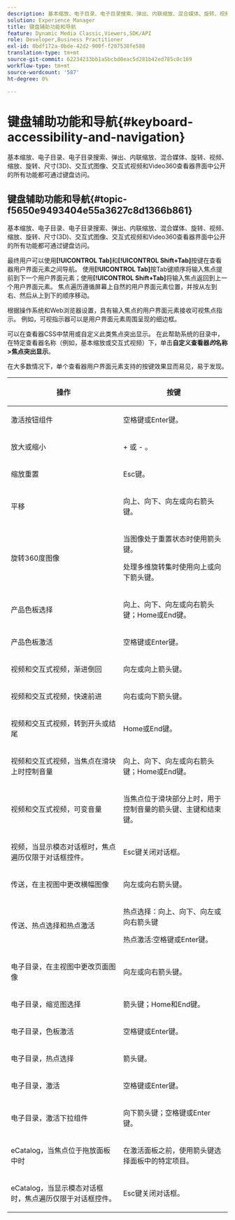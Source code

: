 ```yaml
---
description: 基本缩放、电子目录、电子目录搜索、弹出、内联缩放、混合媒体、旋转、视频、缩放、尺寸(3D)、传送、交互式图像、交互式视频和Video360查看器界面中公开的所有功能均可通过键盘访问。
solution: Experience Manager
title: 键盘辅助功能和导航
feature: Dynamic Media Classic,Viewers,SDK/API
role: Developer,Business Practitioner
exl-id: 0bdf172a-0bde-42d2-900f-f207538fe588
translation-type: tm+mt
source-git-commit: 62234233bb1a5bcbd0eac5d281b42ed785c0c169
workflow-type: tm+mt
source-wordcount: '587'
ht-degree: 0%

---
```


# 键盘辅助功能和导航{#keyboard-accessibility-and-navigation}

基本缩放、电子目录、电子目录搜索、弹出、内联缩放、混合媒体、旋转、视频、缩放、旋转、尺寸(3D)、交互式图像、交互式视频和Video360查看器界面中公开的所有功能都可通过键盘访问。

<!-- Updated June 1, 2020 from https://wiki.corp.adobe.com/pages/viewpage.action?spaceKey=scene7qa&title=s7Viewers%2C+S7SDK%2C+S7OnDemand+Release+Notes - Contact is Sasha -->

## 键盘辅助功能和导航{#topic-f5650e9493404e55a3627c8d1366b861}

基本缩放、电子目录、电子目录搜索、弹出、内联缩放、混合媒体、旋转、视频、缩放、旋转、尺寸(3D)、交互式图像、交互式视频和Video360查看器界面中公开的所有功能都可通过键盘访问。

最终用户可以使用&#x200B;**[!UICONTROL Tab]**&#x200B;和&#x200B;**[!UICONTROL Shift+Tab]**&#x200B;按键在查看器用户界面元素之间导航。 使用&#x200B;**[!UICONTROL Tab]**&#x200B;按Tab键顺序将输入焦点提前到下一个用户界面元素；使用&#x200B;**[!UICONTROL Shift+Tab]**&#x200B;将输入焦点返回到上一个用户界面元素。 焦点遍历遵循屏幕上自然的用户界面元素位置，并按从左到右、然后从上到下的顺序移动。

根据操作系统和Web浏览器设置，具有输入焦点的用户界面元素接收可视焦点指示。 例如，可视指示器可以是用户界面元素周围呈现的细边框。

可以在查看器CSS中禁用或自定义此类焦点突出显示。 在此帮助系统的目录中，在特定查看器名称（例如，基本缩放或交互式视频）下，单击&#x200B;**自定义查看器&#x200B;***的*名称>**&#x200B;焦点突出显示&#x200B;**。

在大多数情况下，单个查看器用户界面元素支持的按键效果显而易见，易于发现。

<table id="table_8C49100412224324BF1DBF7FDFDCCBF8"> 
 <thead> 
  <tr> 
   <th colname="col1" class="entry"> <p>操作 </p> </th> 
   <th colname="col2" class="entry"> <p>按键 </p> </th> 
  </tr> 
 </thead>
 <tbody> 
  <tr> 
   <td colname="col1"> <p>激活按钮组件 </p> </td> 
   <td colname="col2"> <p>空格键或Enter键。 </p> </td> 
  </tr> 
  <tr> 
   <td colname="col1"> <p>放大或缩小 </p> </td> 
   <td colname="col2"> <p> <span class="uicontrol"> + </span> 或 <span class="uicontrol"> - </span>。 </p> </td> 
  </tr> 
  <tr> 
   <td colname="col1"> <p>缩放重置 </p> </td> 
   <td colname="col2"> <p>Esc键。 </p> </td> 
  </tr> 
  <tr> 
   <td colname="col1"> <p>平移 </p> </td> 
   <td colname="col2"> <p>向上、向下、向左或向右箭头键。 </p> </td> 
  </tr> 
  <tr> 
   <td colname="col1"> <p>旋转360度图像 </p> </td> 
   <td colname="col2"> <p>当图像处于重置状态时使用箭头键。 </p> <p>处理多维旋转集时使用向上或向下箭头键。 </p> </td> 
  </tr> 
  <tr> 
   <td colname="col1"> <p>产品色板选择 </p> </td> 
   <td colname="col2"> <p>向上、向下、向左或向右箭头键；Home或End键。 </p> </td> 
  </tr> 
  <tr> 
   <td colname="col1"> <p>产品色板激活 </p> </td> 
   <td colname="col2"> <p>空格键或Enter键。 </p> </td> 
  </tr> 
  <tr> 
   <td colname="col1"> <p>视频和交互式视频，渐进倒回 </p> </td> 
   <td colname="col2"> <p>向左或向上箭头键。 </p> </td> 
  </tr> 
  <tr> 
   <td colname="col1"> <p>视频和交互式视频，快速前进 </p> </td> 
   <td colname="col2"> <p>向右或向下箭头键。 </p> </td> 
  </tr> 
  <tr> 
   <td colname="col1"> <p>视频和交互式视频，转到开头或结尾 </p> </td> 
   <td colname="col2"> <p>Home或End键。 </p> </td> 
  </tr> 
  <tr> 
   <td colname="col1"> <p>视频和交互式视频，当焦点在滑块上时控制音量 </p> </td> 
   <td colname="col2"> <p>向上、向下、向左或向右箭头键；Home或End键。 </p> </td> 
  </tr> 
  <tr> 
   <td colname="col1"> <p>视频和交互式视频，可变音量 </p> </td> 
   <td colname="col2"> <p>当焦点位于滑块部分上时，用于控制音量的箭头键、主键和结束键。 </p> </td> 
  </tr> 
  <tr> 
   <td colname="col1"> <p>视频，当显示模态对话框时，焦点遍历仅限于对话框控件。 </p> </td> 
   <td colname="col2"> <p>Esc键关闭对话框。 </p> </td> 
  </tr> 
  <tr> 
   <td colname="col1"> <p>传送，在主视图中更改横幅图像 </p> </td> 
   <td colname="col2"> <p>向左或向右箭头键。 </p> </td> 
  </tr> 
  <tr> 
   <td colname="col1"> <p>传送、热点选择和热点激活 </p> </td> 
   <td colname="col2"> <p>热点选择：向上、向下、向左或向右箭头键 </p> <p>热点激活:空格键或Enter键。 </p> </td> 
  </tr> 
  <tr> 
   <td colname="col1"> <p>电子目录，在主视图中更改页面图像 </p> </td> 
   <td colname="col2"> <p> 向左或向右箭头键。 </p> </td> 
  </tr> 
  <tr> 
   <td colname="col1"> <p>电子目录，缩览图选择 </p> </td> 
   <td colname="col2"> <p>箭头键；Home和End键。 </p> </td> 
  </tr> 
  <tr> 
   <td colname="col1"> <p>电子目录，色板激活 </p> </td> 
   <td colname="col2"> <p>空格键或Enter键。 </p> </td> 
  </tr> 
  <tr> 
   <td colname="col1"> <p>电子目录，热点选择 </p> </td> 
   <td colname="col2"> <p>箭头键。 </p> </td> 
  </tr> 
  <tr> 
   <td colname="col1"> <p>电子目录，激活 </p> </td> 
   <td colname="col2"> <p>空格键或Enter键。 </p> </td> 
  </tr> 
  <tr> 
   <td colname="col1"> <p>电子目录，激活下拉组件 </p> </td> 
   <td colname="col2"> <p> 向下箭头键；空格键或Enter键。 </p> </td> 
  </tr> 
  <tr> 
   <td colname="col1"> <p>eCatalog，当焦点位于拖放面板中时 </p> </td> 
   <td colname="col2"> <p>在激活面板之前，使用箭头键选择面板中的特定项目。 </p> </td> 
  </tr> 
  <tr> 
   <td colname="col1"> <p>eCatalog，当显示模态对话框时，焦点遍历仅限于对话框控件。 </p> </td> 
   <td colname="col2"> <p>Esc键关闭对话框。 </p> </td> 
  </tr> 
 </tbody> 
</table>
